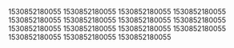 1530852180055
1530852180055
1530852180055
1530852180055
1530852180055
1530852180055
1530852180055
1530852180055
1530852180055
1530852180055
1530852180055
1530852180055
1530852180055
1530852180055
1530852180055